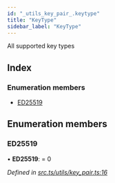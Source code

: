 ```yaml
---
id: "_utils_key_pair_.keytype"
title: "KeyType"
sidebar_label: "KeyType"
---
```


All supported key types

## Index

### Enumeration members

* [ED25519](_utils_key_pair_.keytype.md#ed25519)

## Enumeration members

###  ED25519

• **ED25519**: = 0

*Defined in [src.ts/utils/key_pair.ts:16](https://github.com/nearprotocol/nearlib/blob/bf1ce09/src.ts/utils/key_pair.ts#L16)*
